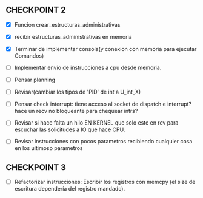 ## CHECKPOINT 2 ##
- [X] Funcion crear_estructuras_administrativas
- [X] recibir estructuras_administrativas en memoria
- [X] Terminar de implementar consola(y conexion con memoria para ejecutar Comandos)
- [ ] Implementar envio de instrucciones a cpu desde memoria.
- [ ] Pensar planning

- [ ] Revisar(cambiar los tipos de 'PID' de int a U_int_X)
- [ ] Pensar check interrupt: tiene acceso al socket de dispatch e interrupt? hace un recv no bloqueante para chequear intrs?
- [ ] Revisar si hace falta un hilo EN KERNEL que solo este en rcv para escuchar las solicitudes a IO que hace CPU.
- [ ] Revisar instrucciones con pocos parametros recibiendo cualquier cosa en los ultimosp parametros
## CHECKPOINT 3 ##
- [ ] Refactorizar instrucciones: Escribir los registros con memcpy (el size de escritura dependería del registro mandado).